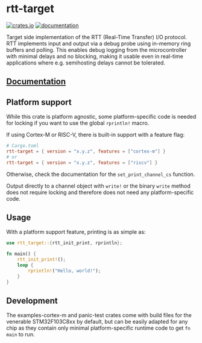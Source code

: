 # rtt-target

[![crates.io](https://meritbadge.herokuapp.com/rtt-target)](https://crates.io/crates/rtt-target) [![documentation](https://docs.rs/rtt-target/badge.svg)](https://docs.rs/rtt-target)

Target side implementation of the RTT (Real-Time Transfer) I/O protocol. RTT implements input and output via a debug probe using in-memory ring buffers and polling. This enables debug logging from the microcontroller with minimal delays and no blocking, making it usable even in real-time applications where e.g. semihosting delays cannot be tolerated.

## [Documentation](https://docs.rs/rtt-target)

## Platform support

While this crate is platform agnostic, some platform-specific code is needed for locking if you want to use the global `rprintln!` macro.

If using Cortex-M or RISC-V, there is built-in support with a feature flag:

```toml
# Cargo.toml
rtt-target = { version = "x.y.z", features = ["cortex-m"] }
# or
rtt-target = { version = "x.y.z", features = ["riscv"] }
```

Otherwise, check the documentation for the `set_print_channel_cs` function.

Output directly to a channel object with `write!` or the binary `write` method does not require locking and therefore does not need any platform-specific code.

## Usage

With a platform support feature, printing is as simple as:

```rust
use rtt_target::{rtt_init_print, rprintln};

fn main() {
    rtt_init_print!();
    loop {
        rprintln!("Hello, world!");
    }
}
```

## Development

The examples-cortex-m and panic-test crates come with build files for the venerable STM32F103C8xx by default, but can be easily adapted for any chip as they contain only minimal platform-specific runtime code to get `fn main` to run.
